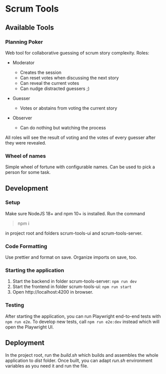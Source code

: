 # Scrum Tools

## Available Tools

### Planning Poker

Web tool for collaborative guessing of scrum story complexity. Roles:

- Moderator

  - Creates the session
  - Can reset votes when discussing the next story
  - Can reveal the current votes
  - Can nudge distracted guessers ;)

- Guesser

  - Votes or abstains from voting the current story

- Observer

  - Can do nothing but watching the process

All roles will see the result of voting and the votes of every guesser after they were revealed.

### Wheel of names

Simple wheel of fortune with configurable names. Can be used to pick a person for some task.

## Development

### Setup

Make sure NodeJS 18+ and npm 10+ is installed. Run the command

> npm i

in project root and folders scrum-tools-ui and scrum-tools-server.

### Code Formatting

Use prettier and format on save. Organize imports on save, too.

### Starting the application

1. Start the backend in folder scrum-tools-server: `npm run dev`
2. Start the frontend in folder scrum-tools-ui: `npm run start`
3. Open http://localhost:4200 in browser.

### Testing

After starting the application, you can run Playwright end-to-end tests with `npm run e2e`. To develop new tests,
call `npm run e2e:dev` instead which will open the Playwright UI.

## Deployment

In the project root, run the _build.sh_ which builds and assembles the whole application to _dist_ folder.
Once built, you can adapt _run.sh_ environment variables as you need it and run the file.
